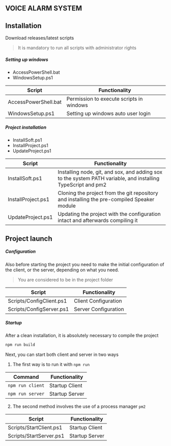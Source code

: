 ## VOICE ALARM SYSTEM

## Installation

Download releases/latest scripts

> It is mandatory to run all scripts with administrator rights

##### Setting up windows
- AccessPowerShell.bat
- WindowsSetup.ps1

| Script | Functionality |
| ------ | ------------- |
| AccessPowerShell.bat | Permission to execute scripts in windows |
| WindowsSetup.ps1     | Setting up windows auto user login |

##### Project installation
- InstallSoft.ps1
- InstallProject.ps1
- UpdateProject.ps1

| Script | Functionality |
| ------ | ------------- |
| InstallSoft.ps1    | Installing node, git, and sox, and adding sox to the system PATH variable, and installing TypeScript and pm2 |
| InstallProject.ps1 | Cloning the project from the git repository and installing the pre-compiled Speaker module |
| UpdateProject.ps1  | Updating the project with the configuration intact and afterwards compiling it |


## Project launch

##### Configuration

Also before starting the project you need to make the initial configuration of the client, or the server, depending on what you need.

> You are considered to be in the project folder

| Script | Functionality |
| ------ | ------------- |
| Scripts/ConfigClient.ps1 | Client Configuration |
| Scripts/ConfigServer.ps1 | Server Configuration |

##### Startup

After a clean installation, it is absolutely necessary to compile the project

```sh
npm run build
```

Next, you can start both client and server in two ways

1) The first way is to run it with ``` npm run ```

| Command | Functionality |
| ------ | ------------- |
| ``` npm run client ``` | Startup Client |
| ``` npm run server ``` | Startup Server |

2) The second method involves the use of a process manager ``` pm2 ```

| Script | Functionality |
| ------ | ------------- |
| Scripts/StartClient.ps1 | Startup Client |
| Scripts/StartServer.ps1 | Startup Server |


